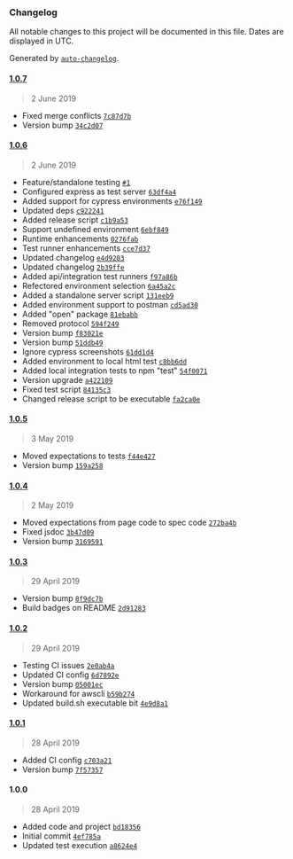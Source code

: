 ### Changelog

All notable changes to this project will be documented in this file. Dates are displayed in UTC.

Generated by [`auto-changelog`](https://github.com/CookPete/auto-changelog).

#### [1.0.7](https://github.com/hal313/aws-s3-lambda-example/compare/1.0.6...1.0.7)

> 2 June 2019

- Fixed merge conflicts [`7c87d7b`](https://github.com/hal313/aws-s3-lambda-example/commit/7c87d7bed93d098f79a0c2903089d8e8e210dfed)
- Version bump [`34c2d07`](https://github.com/hal313/aws-s3-lambda-example/commit/34c2d079fd76d574da3879728cd9a11e6884f6f7)

#### [1.0.6](https://github.com/hal313/aws-s3-lambda-example/compare/1.0.5...1.0.6)

> 2 June 2019

- Feature/standalone testing [`#1`](https://github.com/hal313/aws-s3-lambda-example/pull/1)
- Configured express as test server [`63df4a4`](https://github.com/hal313/aws-s3-lambda-example/commit/63df4a485cdea87e22d404b2481b415dc66d3cf0)
- Added support for cypress environments [`e76f149`](https://github.com/hal313/aws-s3-lambda-example/commit/e76f149135abf1ef78b6a11fd78e2854bb906881)
- Updated deps [`c922241`](https://github.com/hal313/aws-s3-lambda-example/commit/c9222418a03125e22f9f102930ccdc0ff99613c7)
- Added release script [`c1b9a53`](https://github.com/hal313/aws-s3-lambda-example/commit/c1b9a53286e79c3a866d4154cedeb88b51e05eb9)
- Support undefined environment [`6ebf849`](https://github.com/hal313/aws-s3-lambda-example/commit/6ebf84927caf17afde482c40faa7c27e5a81b5ff)
- Runtime enhancements [`0276fab`](https://github.com/hal313/aws-s3-lambda-example/commit/0276fab4260ed920c606ea5521d3128f869065dc)
- Test runner enhancements [`cce7d37`](https://github.com/hal313/aws-s3-lambda-example/commit/cce7d37fb1bf862bdbdd875e6c0c4f0a62cae522)
- Updated changelog [`e4d9203`](https://github.com/hal313/aws-s3-lambda-example/commit/e4d9203bd26015acbd801a6dc86d56183dfae042)
- Updated changelog [`2b39ffe`](https://github.com/hal313/aws-s3-lambda-example/commit/2b39ffe7693d287e13e7b0540d857371905aa81d)
- Added api/integration test runners [`f97a86b`](https://github.com/hal313/aws-s3-lambda-example/commit/f97a86b818c014ca71c3c46382455d83ca9a89eb)
- Refectored environment selection [`6a45a2c`](https://github.com/hal313/aws-s3-lambda-example/commit/6a45a2c405aafac31597832806afc6c6205200dd)
- Added a standalone server script [`131eeb9`](https://github.com/hal313/aws-s3-lambda-example/commit/131eeb9fd61dfdeb5f8b641520723e48f83e7d98)
- Added environment support to postman [`cd5ad30`](https://github.com/hal313/aws-s3-lambda-example/commit/cd5ad30379cd2b9205df4d5ab735f6d23919471a)
- Added "open" package [`81ebabb`](https://github.com/hal313/aws-s3-lambda-example/commit/81ebabb151c51adce44931afc6d025588b35845b)
- Removed protocol [`594f249`](https://github.com/hal313/aws-s3-lambda-example/commit/594f249c11e6f4b844f221bbccc3736a082cd5e3)
- Version bump [`f83021e`](https://github.com/hal313/aws-s3-lambda-example/commit/f83021ea689fbe2c8f7cf48b70583876905851df)
- Version bump [`51ddb49`](https://github.com/hal313/aws-s3-lambda-example/commit/51ddb49b0914540ef2054441bf4fdec965f27a5b)
- Ignore cypress screenshots [`61dd1d4`](https://github.com/hal313/aws-s3-lambda-example/commit/61dd1d47a882f8047c75f907f7a77e94b72ea9c4)
- Added environment to local html test [`c8bb6dd`](https://github.com/hal313/aws-s3-lambda-example/commit/c8bb6dd24c7854ef83e7053b5f48cc99052c0a10)
- Added local integration tests to npm "test" [`54f0071`](https://github.com/hal313/aws-s3-lambda-example/commit/54f007124f00e9ac9e4a2f4414adb4483153df39)
- Version upgrade [`a422109`](https://github.com/hal313/aws-s3-lambda-example/commit/a4221099fb1d47c59003d6b5c4ce3569e38d4079)
- Fixed test script [`84135c3`](https://github.com/hal313/aws-s3-lambda-example/commit/84135c30ef863840c03b8a7eac8b96ae656eda58)
- Changed release script to be executable [`fa2ca0e`](https://github.com/hal313/aws-s3-lambda-example/commit/fa2ca0ed04ceba508886258182d473cc65205f63)

#### [1.0.5](https://github.com/hal313/aws-s3-lambda-example/compare/1.0.4...1.0.5)

> 3 May 2019

- Moved expectations to tests [`f44e427`](https://github.com/hal313/aws-s3-lambda-example/commit/f44e427c5284741babc5f76f38503b2fb629d28a)
- Version bump [`159a258`](https://github.com/hal313/aws-s3-lambda-example/commit/159a258f5921dfa0239d9339ee0e832dd05f53f9)

#### [1.0.4](https://github.com/hal313/aws-s3-lambda-example/compare/1.0.3...1.0.4)

> 2 May 2019

- Moved expectations from page code to spec code [`272ba4b`](https://github.com/hal313/aws-s3-lambda-example/commit/272ba4b64df5c052a9ca174bf4f3bb054242d6cf)
- Fixed jsdoc [`3b47d09`](https://github.com/hal313/aws-s3-lambda-example/commit/3b47d0914e8937db3c876e3af820eb9e15d7dc2f)
- Version bump [`3169591`](https://github.com/hal313/aws-s3-lambda-example/commit/31695916a59fba9b7c4c3c9f51fc614cfe0f7ebf)

#### [1.0.3](https://github.com/hal313/aws-s3-lambda-example/compare/1.0.2...1.0.3)

> 29 April 2019

- Version bump [`8f9dc7b`](https://github.com/hal313/aws-s3-lambda-example/commit/8f9dc7bf41cd31a1ede56e967fc307bc1bbc8802)
- Build badges on README [`2d91283`](https://github.com/hal313/aws-s3-lambda-example/commit/2d91283283c2effc57e58a65e6549ab038d2c507)

#### [1.0.2](https://github.com/hal313/aws-s3-lambda-example/compare/1.0.1...1.0.2)

> 29 April 2019

- Testing CI issues [`2e0ab4a`](https://github.com/hal313/aws-s3-lambda-example/commit/2e0ab4ae2d50afbf523a8125d24810495e6fa8f0)
- Updated CI config [`6d7892e`](https://github.com/hal313/aws-s3-lambda-example/commit/6d7892ef4c5b0aadb92debd4770c55f8364a2c0f)
- Version bump [`05001ec`](https://github.com/hal313/aws-s3-lambda-example/commit/05001ecfc61ac5ee947b8d3cb4dba1c9ac87300f)
- Workaround for awscli [`b59b274`](https://github.com/hal313/aws-s3-lambda-example/commit/b59b2746697d115e1142c0f1a965ac16002d78a2)
- Updated build.sh executable bit [`4e9d8a1`](https://github.com/hal313/aws-s3-lambda-example/commit/4e9d8a1669fa51ff6084d303f48da0485b83cf9a)

#### [1.0.1](https://github.com/hal313/aws-s3-lambda-example/compare/1.0.0...1.0.1)

> 28 April 2019

- Added CI config [`c703a21`](https://github.com/hal313/aws-s3-lambda-example/commit/c703a21bbc55892e7abf958e2260ac1e6894ad29)
- Version bump [`7f57357`](https://github.com/hal313/aws-s3-lambda-example/commit/7f573579984c3415301bfb7fc7ac3d1f30b03a03)

#### 1.0.0

> 28 April 2019

- Added code and project [`bd18356`](https://github.com/hal313/aws-s3-lambda-example/commit/bd18356ea723137a12b7fe1d8b6968faf021697f)
- Initial commit [`4ef785a`](https://github.com/hal313/aws-s3-lambda-example/commit/4ef785a2246e5fe3b9d3c6fa6e068a261caeb0d9)
- Updated test execution [`a8624e4`](https://github.com/hal313/aws-s3-lambda-example/commit/a8624e44a189bd112f2083cf9ffc4723fa11de20)
